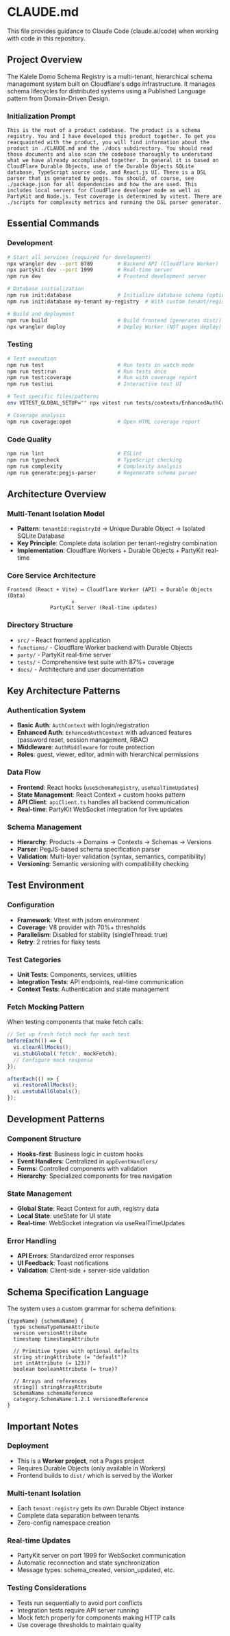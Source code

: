 # CLAUDE.md

This file provides guidance to Claude Code (claude.ai/code) when working with code in this repository.

## Project Overview

The Kalele Domo Schema Registry is a multi-tenant, hierarchical schema management system built on Cloudflare's edge infrastructure. It manages schema lifecycles for distributed systems using a Published Language pattern from Domain-Driven Design.

### Initialization Prompt

```
This is the root of a product codebase. The product is a schema registry. You and I have developed this product together. To get you reacquainted with the product, you will find information about the product in ./CLAUDE.md and the ./docs subdirectory. You should read those documents and also scan the codebase thoroughly to understand what we have already accomplished together. In general it is based on CloudFlare Durable Objects, use of the Durable Objects SQLite database, TypeScript source code, and React.js UI. There is a DSL parser that is generated by pegjs. You should, of course, see ./package.json for all dependencies and how the are used. This includes local servers for CloudFlare developer mode as well as PartyKit and Node.js. Test coverage is determined by vitest. There are ./scripts for complexity metrics and running the DSL parser generator.
```

## Essential Commands

### Development
```bash
# Start all services (required for development)
npx wrangler dev --port 8789        # Backend API (Cloudflare Worker)
npx partykit dev --port 1999        # Real-time server
npm run dev                         # Frontend development server

# Database initialization
npm run init:database               # Initialize database schema (optional)
npm run init:database my-tenant my-registry  # With custom tenant/registry

# Build and deployment
npm run build                       # Build frontend (generates dist/)
npx wrangler deploy                 # Deploy Worker (NOT pages deploy)
```

### Testing
```bash
# Test execution
npm run test                        # Run tests in watch mode
npm run test:run                    # Run tests once
npm run test:coverage               # Run with coverage report
npm run test:ui                     # Interactive test UI

# Test specific files/patterns
env VITEST_GLOBAL_SETUP="" npx vitest run tests/contexts/EnhancedAuthContext.test.tsx --config vitest.config.ts --run --coverage

# Coverage analysis
npm run coverage:open               # Open HTML coverage report
```

### Code Quality
```bash
npm run lint                        # ESLint
npm run typecheck                   # TypeScript checking
npm run complexity                  # Complexity analysis
npm run generate:pegjs-parser       # Regenerate schema parser
```

## Architecture Overview

### Multi-Tenant Isolation Model
- **Pattern**: `tenantId:registryId` → Unique Durable Object → Isolated SQLite Database
- **Key Principle**: Complete data isolation per tenant-registry combination
- **Implementation**: Cloudflare Workers + Durable Objects + PartyKit real-time

### Core Service Architecture
```
Frontend (React + Vite) ↔ Cloudflare Worker (API) ↔ Durable Objects (Data)
                     ↕
              PartyKit Server (Real-time updates)
```

### Directory Structure
- `src/` - React frontend application
- `functions/` - Cloudflare Worker backend with Durable Objects
- `party/` - PartyKit real-time server
- `tests/` - Comprehensive test suite with 87%+ coverage
- `docs/` - Architecture and user documentation

## Key Architecture Patterns

### Authentication System
- **Basic Auth**: `AuthContext` with login/registration
- **Enhanced Auth**: `EnhancedAuthContext` with advanced features (password reset, session management, RBAC)
- **Middleware**: `AuthMiddleware` for route protection
- **Roles**: guest, viewer, editor, admin with hierarchical permissions

### Data Flow
- **Frontend**: React hooks (`useSchemaRegistry`, `useRealTimeUpdates`)
- **State Management**: React Context + custom hooks pattern
- **API Client**: `apiClient.ts` handles all backend communication
- **Real-time**: PartyKit WebSocket integration for live updates

### Schema Management
- **Hierarchy**: Products → Domains → Contexts → Schemas → Versions
- **Parser**: PegJS-based schema specification parser
- **Validation**: Multi-layer validation (syntax, semantics, compatibility)
- **Versioning**: Semantic versioning with compatibility checking

## Test Environment

### Configuration
- **Framework**: Vitest with jsdom environment
- **Coverage**: V8 provider with 70%+ thresholds
- **Parallelism**: Disabled for stability (singleThread: true)
- **Retry**: 2 retries for flaky tests

### Test Categories
- **Unit Tests**: Components, services, utilities
- **Integration Tests**: API endpoints, real-time communication
- **Context Tests**: Authentication and state management

### Fetch Mocking Pattern
When testing components that make fetch calls:
```typescript
// Set up fresh fetch mock for each test
beforeEach(() => {
  vi.clearAllMocks();
  vi.stubGlobal('fetch', mockFetch);
  // Configure mock response
});

afterEach(() => {
  vi.restoreAllMocks();
  vi.unstubAllGlobals();
});
```

## Development Patterns

### Component Structure
- **Hooks-first**: Business logic in custom hooks
- **Event Handlers**: Centralized in `appEventHandlers/`
- **Forms**: Controlled components with validation
- **Hierarchy**: Specialized components for tree navigation

### State Management
- **Global State**: React Context for auth, registry data
- **Local State**: useState for UI state
- **Real-time**: WebSocket integration via useRealTimeUpdates

### Error Handling
- **API Errors**: Standardized error responses
- **UI Feedback**: Toast notifications
- **Validation**: Client-side + server-side validation

## Schema Specification Language

The system uses a custom grammar for schema definitions:
```
{typeName} {schemaName} {
  type schemaTypeNameAttribute
  version versionAttribute
  timestamp timestampAttribute

  // Primitive types with optional defaults
  string stringAttribute (= "default")?
  int intAttribute (= 123)?
  boolean booleanAttribute (= true)?

  // Arrays and references
  string[] stringArrayAttribute
  SchemaName schemaReference
  category.SchemaName:1.2.1 versionedReference
}
```

## Important Notes

### Deployment
- This is a **Worker project**, not a Pages project
- Requires Durable Objects (only available in Workers)
- Frontend builds to `dist/` which is served by the Worker

### Multi-tenant Isolation
- Each `tenant:registry` gets its own Durable Object instance
- Complete data separation between tenants
- Zero-config namespace creation

### Real-time Updates
- PartyKit server on port 1999 for WebSocket communication
- Automatic reconnection and state synchronization
- Message types: schema_created, version_updated, etc.

### Testing Considerations
- Tests run sequentially to avoid port conflicts
- Integration tests require API server running
- Mock fetch properly for components making HTTP calls
- Use coverage thresholds to maintain quality
